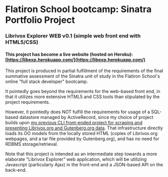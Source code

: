 # Flatiron School bootcamp: Sinatra Portfolio Project
### Librivox Explorer WEB v0.1 (simple web front end with HTML5/CSS)

#### This project has become a live website (hosted on Heroku): [https://libexp.herokuapp.com/](https://libexp.herokuapp.com/)

This project is produced in partial fulfillment of the requirements of the final summative assessment of the Sinatra unit of study in the Flatiron School's online "full stack developer" bootcamp.

It pointedly goes beyond the requirements for the web-based front end, in that it utilizes more extensive HTML5 and CSS tools than stipulated by the project requirements.

However, it pointedly does NOT fulfill the requirements for usage of a SQL-based datastore managed by ActiveRecord, since my choice of project builds upon [my previous CLI front-ended project for scraping and presenting Librivox.org and Gutenberg.org data](https://github.com/dvimont/flatiron-bootcamp--project-based-assessment-1--ruby--scraper-indexer-w-CLI-frontend). That infrastructure directly loads its OO models from the locally stored HTML (copies of Librivox.org webpages, and a tar file provided by Gutenberg.org), and has no need for RDBMS storage/retrieval.

Note that this project is intended as an intermediate step towards a more elaborate "Librivox Explorer" web application, which will be utilizing Javascript (particularly Ajax) in the front-end and a JSON-based API on the back-end.
